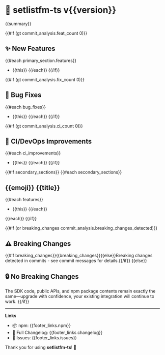 # 🎉 setlistfm-ts v{{version}}

{{summary}}

{{#if (gt commit_analysis.feat_count 0)}}

## ✨ New Features

{{#each primary_section.features}}

- {{this}}
  {{/each}}
  {{/if}}

{{#if (gt commit_analysis.fix_count 0)}}

## 🐛 Bug Fixes

{{#each bug_fixes}}

- {{this}}
  {{/each}}
  {{/if}}

{{#if (gt commit_analysis.ci_count 0)}}

## 🤖 CI/DevOps Improvements

{{#each ci_improvements}}

- {{this}}
  {{/each}}
  {{/if}}

{{#if secondary_sections}}
{{#each secondary_sections}}

## {{emoji}} {{title}}

{{#each features}}

- {{this}}
  {{/each}}

{{/each}}
{{/if}}

{{#if (or breaking_changes commit_analysis.breaking_changes_detected)}}

## ⚠️ Breaking Changes

{{#if breaking_changes}}{{breaking_changes}}{{else}}Breaking changes detected in commits - see commit messages for details.{{/if}}
{{else}}

## 🔒 No Breaking Changes

The SDK code, public APIs, and npm package contents remain exactly the same—upgrade with
confidence, your existing integration will continue to work.
{{/if}}

---

**Links**

- 📦 npm: {{footer_links.npm}}
- 📖 Full Changelog: {{footer_links.changelog}}
- 🐛 Issues: {{footer_links.issues}}

Thank you for using **setlistfm-ts**! 🙏

